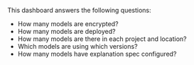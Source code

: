 This dashboard answers the following questions:

- How many models are encrypted?
- How many models are deployed?
- How many models are there in each project and location?
- Which models are using which versions?
- How many models have explanation spec configured?